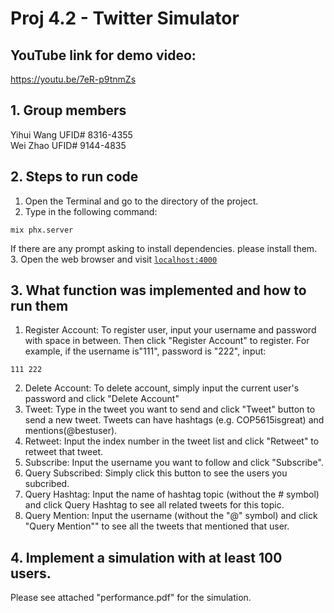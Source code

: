 # Proj 4.2 - Twitter Simulator

## YouTube link for demo video:
https://youtu.be/7eR-p9tnmZs 

## 1. Group members
Yihui Wang UFID# 8316-4355   
Wei Zhao UFID# 9144-4835

## 2. Steps to run code
1. Open the Terminal and go to the directory of the project.
2. Type in the following command:
```
mix phx.server
```
If there are any prompt asking to install dependencies. please install them.
3. Open the web browser and visit [`localhost:4000`](http://localhost:4000)

## 3. What function was implemented and how to run them
1. Register Account: To register user, input your username and password with space in between. Then click "Register Account" to register. For example, if the username is"111", password is "222", input: 
```
111 222
```
2. Delete Account: To delete account, simply input the current user's password and click "Delete Account"
3. Tweet: Type in the tweet you want to send and click "Tweet" button to send a new tweet. Tweets can have hashtags (e.g. COP5615isgreat) and mentions(@bestuser).
4. Retweet: Input the index number in the tweet list and click "Retweet" to retweet that tweet.
5. Subscribe: Input the username you want to follow and click "Subscribe".
6. Query Subscribed: Simply click this button to see the users you subcribed.
7. Query Hashtag: Input the name of hashtag topic (without the # symbol) and click Query Hashtag to see all related tweets for this topic.
8. Query Mention: Input the username (without the "@" symbol) and click "Query Mention"" to see all the tweets that mentioned that user.

## 4. Implement a simulation with at least 100 users.
Please see attached "performance.pdf" for the simulation.
